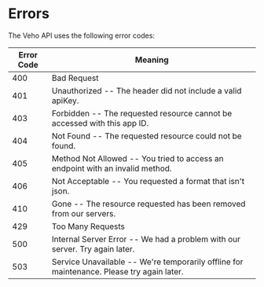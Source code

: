 # Errors

The Veho API uses the following error codes:


Error Code | Meaning
---------- | -------
400 | Bad Request
401 | Unauthorized -- The header did not include a valid apiKey.
403 | Forbidden -- The requested resource cannot be accessed with this app ID.
404 | Not Found -- The requested resource could not be found.
405 | Method Not Allowed -- You tried to access an endpoint with an invalid method.
406 | Not Acceptable -- You requested a format that isn't json.
410 | Gone -- The resource requested has been removed from our servers.
429 | Too Many Requests
500 | Internal Server Error -- We had a problem with our server. Try again later.
503 | Service Unavailable -- We're temporarily offline for maintenance. Please try again later.
